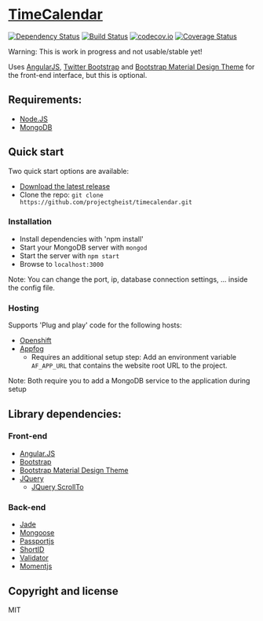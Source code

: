 # [TimeCalendar](https://github.com/projectgheist/timecalendar)

[![Dependency Status](https://david-dm.org/projectgheist/timecalendar.svg)](https://david-dm.org/projectgheist/timecalendar)
[![Build Status](https://travis-ci.org/projectgheist/TimeCalendar.svg?branch=master)](https://travis-ci.org/projectgheist/TimeCalendar)
[![codecov.io](https://codecov.io/github/projectgheist/TimeCalendar/coverage.svg?branch=master)](https://codecov.io/github/projectgheist/TimeCalendar?branch=master)
[![Coverage Status](https://coveralls.io/repos/projectgheist/TimeCalendar/badge.svg?branch=master&service=github)](https://coveralls.io/github/projectgheist/TimeCalendar?branch=master)

Warning: This is work in progress and not usable/stable yet!

Uses [AngularJS](http://angularjs.org/), [Twitter Bootstrap](http://getbootstrap.com) and [Bootstrap Material Design Theme](https://github.com/FezVrasta/bootstrap-material-design) for the front-end interface, but this is optional.

## Requirements:
* [Node.JS](http://nodejs.org/)
* [MongoDB](http://www.mongodb.org/)

## Quick start

Two quick start options are available:
* [Download the latest release](https://github.com/projectgheist/timecalendar/archive/master.zip)
* Clone the repo: `git clone https://github.com/projectgheist/timecalendar.git`

### Installation
* Install dependencies with 'npm install'
* Start your MongoDB server with `mongod`
* Start the server with `npm start`
* Browse to `localhost:3000`

Note: You can change the port, ip, database connection settings, ... inside the config file.

### Hosting

Supports 'Plug and play' code for the following hosts:

* [Openshift](https://www.openshift.com/)
* [Appfog](https://www.appfog.com/)
	* Requires an additional setup step:  Add an environment variable `AF_APP_URL` that contains the website root URL to the project.

Note: Both require you to add a MongoDB service to the application during setup

## Library dependencies:

### Front-end

* [Angular.JS](http://angularjs.org/)
* [Bootstrap](http://getbootstrap.com)
* [Bootstrap Material Design Theme](https://github.com/FezVrasta/bootstrap-material-design)
* [JQuery](http://jquery.com/)
	* [JQuery ScrollTo](https://github.com/balupton/jquery-scrollto)

### Back-end

* [Jade](https://github.com/visionmedia/jade)
* [Mongoose](http://mongoosejs.com/)
* [Passportjs](http://passportjs.org/)
* [ShortID](https://github.com/dylang/shortid)
* [Validator](https://github.com/chriso/validator.js)
* [Momentjs](http://momentjs.com/)

## Copyright and license
MIT